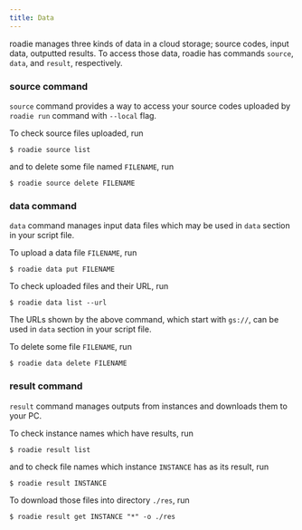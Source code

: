 ```yaml
---
title: Data
---
```

roadie manages three kinds of data in a cloud storage;
source codes, input data, outputted results.
To access those data, roadie has commands `source`, `data`,
and `result`, respectively.

### source command
`source` command provides a way to access your source codes
uploaded by `roadie run` command with `--local` flag.

To check source files uploaded, run

```shell
$ roadie source list
```

and to delete some file named `FILENAME`, run

```shell
$ roadie source delete FILENAME
```

### data command
`data` command manages input data files which may be used in
`data` section in your script file.

To upload a data file `FILENAME`, run

```shell
$ roadie data put FILENAME
```

To check uploaded files and their URL, run

```shell
$ roadie data list --url
```

The URLs shown by the above command, which start with `gs://`,
can be used in `data` section in your script file.

To delete some file `FILENAME`, run

```shell
$ roadie data delete FILENAME
```

### result command
`result` command manages outputs from instances and downloads them to your PC.

To check instance names which have results, run

```shell
$ roadie result list
```

and to check file names which instance `INSTANCE` has as its result, run

```shell
$ roadie result INSTANCE
```

To download those files into directory `./res`, run

```shell
$ roadie result get INSTANCE "*" -o ./res
```
